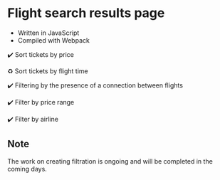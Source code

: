 # Flight search results page
- Written in JavaScript
- Compiled with Webpack

:heavy_check_mark: Sort tickets by price

:recycle: Sort tickets by flight time

:heavy_check_mark: Filtering by the presence of a connection between flights

:heavy_check_mark: Filter by price range

:heavy_check_mark: Filter by airline

## Note
The work on creating filtration is ongoing and will be completed in the coming days.
